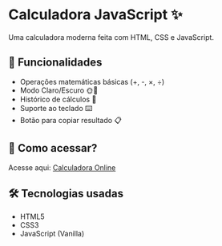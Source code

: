# Calculadora JavaScript ✨

Uma calculadora moderna feita com HTML, CSS e JavaScript.

## 📌 Funcionalidades
- Operações matemáticas básicas (+, -, ×, ÷)
- Modo Claro/Escuro 🌞🌙
- Histórico de cálculos 🔢
- Suporte ao teclado ⌨️
- Botão para copiar resultado 📋

## 🚀 Como acessar?
Acesse aqui: [Calculadora Online](https://galvaoneto.github.io/calculadora-js/)

## 🛠️ Tecnologias usadas
- HTML5
- CSS3
- JavaScript (Vanilla)
